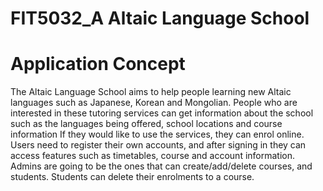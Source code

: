 # FIT5032_A Altaic Language School

# Application Concept

The Altaic Language School aims to help people learning new Altaic languages such 
as Japanese, Korean and Mongolian. People who are interested in these tutoring services can get information about the school such as the languages being offered, school 
locations and course information If they would like to use the services, they can enrol
online. Users need to register their own accounts, and after signing in they can access 
features such as timetables, course and account information. Admins are going to be 
the ones that can create/add/delete courses, and students. Students can delete their enrolments to a course.


